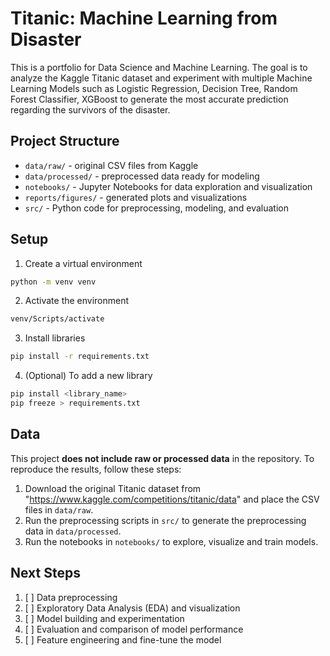 # Titanic: Machine Learning from Disaster

This is a portfolio for Data Science and Machine Learning.
The goal is to analyze the Kaggle Titanic dataset and experiment with multiple Machine Learning Models such as Logistic Regression, Decision Tree, Random Forest Classifier, XGBoost to generate the most accurate prediction regarding the survivors of the disaster.

## Project Structure

- `data/raw/` - original CSV files from Kaggle
- `data/processed/` - preprocessed data ready for modeling
- `notebooks/` - Jupyter Notebooks for data exploration and visualization
- `reports/figures/` - generated plots and visualizations
- `src/` - Python code for preprocessing, modeling, and evaluation

## Setup

1. Create a virtual environment
```bash
python -m venv venv
```
2. Activate the environment
```bash
venv/Scripts/activate
```
3. Install libraries
```bash
pip install -r requirements.txt
```
4. (Optional) To add a new library
```bash
pip install <library_name>
pip freeze > requirements.txt
```

## Data
This project **does not include raw or processed data** in the repository.
To reproduce the results, follow these steps:
1. Download the original Titanic dataset from "https://www.kaggle.com/competitions/titanic/data" and place the CSV files in `data/raw`.
2. Run the preprocessing scripts in `src/` to generate the preprocessing data in `data/processed`.
3. Run the notebooks in `notebooks/` to explore, visualize and train models.

## Next Steps

1. [ ] Data preprocessing
2. [ ] Exploratory Data Analysis (EDA) and visualization
3. [ ] Model building and experimentation
4. [ ] Evaluation and comparison of model performance
5. [ ] Feature engineering and fine-tune the model
